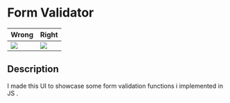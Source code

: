 # Form Validator 
|Wrong|Right|         
|----------------|-------------------------------|
| <img src="https://drive.google.com/uc?export=view&id=1gcztqXsejbHIQAwwIDhIf-zNz-Hpi0ej"/> | <img src="https://drive.google.com/uc?export=view&id=1apQQgqWSovMdV-5rlmyEBfjQH32ZQmZ2" /> | 
## Description 
I made this UI to showcase some form validation functions i implemented in JS .
